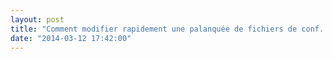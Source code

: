 ```yaml
---
layout: post
title: "Comment modifier rapidement une palanquée de fichiers de conf..."
date: "2014-03-12 17:42:00"
---
```

<script src="http://pastebin.com/embed_js.php?i=LdG23fbA"></script>

<div style="height: 0; overflow: hidden;">Resource dbcp BasicDataSourceFactory jdbc mysql awk match container format indent xmllint</div>
